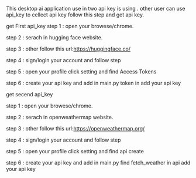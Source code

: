This desktop ai application use in two api key is using .
other user can use api_key to cellect api key follow this step and get api key.

get First api_key
 step 1 : open your browese/chrome.

 step 2 : serach in hugging face website.

 step 3 : other follow this url:https://huggingface.co/
 
 step 4 : sign/login your account and follow step
 
 step 5 : open your profile click setting and find Access Tokens
 
 step 6 : create your api key and add in main.py token in add your api key 

get secend api_key

 step 1 : open your browese/chrome.
 
 step 2 : serach in openweathermap website.
 
 step 3 : other follow this url:https://openweathermap.org/
 
 step 4 : sign/login your account and follow step 
 
 step 5 : open your profile click setting and find api create 
 
 step 6 : create your api key and add in main.py find fetch_weather in api add your api key 
